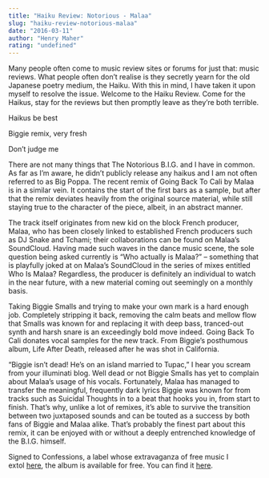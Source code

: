 ```yaml
---
title: "Haiku Review: Notorious - Malaa"
slug: "haiku-review-notorious-malaa"
date: "2016-03-11"
author: "Henry Maher"
rating: "undefined"
---
```


Many people often come to music review sites or forums for just that: music reviews. What people often don’t realise is they secretly yearn for the old Japanese poetry medium, the Haiku. With this in mind, I have taken it upon myself to resolve the issue. Welcome to the Haiku Review. Come for the Haikus, stay for the reviews but then promptly leave as they’re both terrible.

Haikus be best

Biggie remix, very fresh

Don’t judge me

There are not many things that The Notorious B.I.G. and I have in common. As far as I’m aware, he didn’t publicly release any haikus and I am not often referred to as Big Poppa. The recent remix of Going Back To Cali by Malaa is in a similar vein. It contains the start of the first bars as a sample, but after that the remix deviates heavily from the original source material, while still staying true to the character of the piece, albeit, in an abstract manner.

The track itself originates from new kid on the block French producer, Malaa, who has been closely linked to established French producers such as DJ Snake and Tchami; their collaborations can be found on Malaa’s SoundCloud. Having made such waves in the dance music scene, the sole question being asked currently is “Who actually is Malaa?” – something that is playfully joked at on Malaa’s SoundCloud in the series of mixes entitled Who Is Malaa? Regardless, the producer is definitely an individual to watch in the near future, with a new material coming out seemingly on a monthly basis.

Taking Biggie Smalls and trying to make your own mark is a hard enough job. Completely stripping it back, removing the calm beats and mellow flow that Smalls was known for and replacing it with deep bass, tranced-out synth and harsh snare is an exceedingly bold move indeed. Going Back To Cali donates vocal samples for the new track. From Biggie’s posthumous album, Life After Death, released after he was shot in California.

“Biggie isn’t dead! He’s on an island married to Tupac,” I hear you scream from your illuminati blog. Well dead or not Biggie Smalls has yet to complain about Malaa’s usage of his vocals. Fortunately, Malaa has managed to transfer the meaningful, frequently dark lyrics Biggie was known for from tracks such as Suicidal Thoughts in to a beat that hooks you in, from start to finish. That’s why, unlike a lot of remixes, it’s able to survive the transition between two juxtaposed sounds and can be touted as a success by both fans of Biggie and Malaa alike. That’s probably the finest part about this remix, it can be enjoyed with or without a deeply entrenched knowledge of the B.I.G. himself.

Signed to Confessions, a label whose extravaganza of free music I extol [here](http://pearshapedexeter.com/freebie-friday-1/), the album is available for free. You can find it [here](https://www.hive.co/downloads/download/423639/spotlight/).
